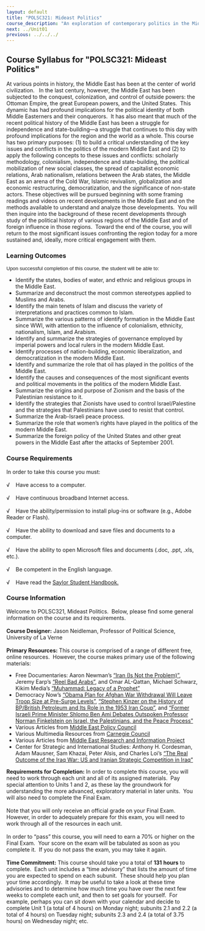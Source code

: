 ```yaml
---
layout: default
title: "POLSC321: Mideast Politics"
course_description: "An exploration of contemporary politics in the Middle East, examining the salient geographical, historical, and religious features of the area. Analyzes the role of political elites, the Arab-Israeli conflict, gender politics, and factors that have inhibited the growth of democracy."
next: ../Unit01
previous: ../../../
---
```

Course Syllabus for "POLSC321: Mideast Politics"
------------------------------------------------

At various points in history, the Middle East has been at the center of
world civilization.   In the last century, however, the Middle East has
been subjected to the conquest, colonization, and control of outside
powers: the Ottoman Empire, the great European powers, and the United
States.  This dynamic has had profound implications for the political
identity of both Middle Easterners and their conquerors.  It has also
meant that much of the recent political history of the Middle East has
been a struggle for independence and state-building—a struggle that
continues to this day with profound implications for the region and the
world as a whole. This course has two primary purposes: (1) to build a
critical understanding of the key issues and conflicts in the politics
of the modern Middle East and (2) to apply the following concepts to
these issues and conflicts: scholarly methodology, colonialism,
independence and state-building, the political mobilization of new
social classes, the spread of capitalist economic relations, Arab
nationalism, relations between the Arab states, the Middle East as an
arena of the Cold War, Islamic revivalism, globalization and economic
restructuring, democratization, and the significance of non-state
actors. These objectives will be pursued beginning with some framing
readings and videos on recent developments in the Middle East and on the
methods available to understand and analyze those developments.  You
will then inquire into the background of these recent developments
through study of the political history of various regions of the Middle
East and of foreign influence in those regions.  Toward the end of the
course, you will return to the most significant issues confronting the
region today for a more sustained and, ideally, more critical engagement
with them.

### Learning Outcomes

<span
style="font-family: arial, sans-serif; font-size: 13px; background-color: rgba(255, 255, 255, 0.917969); ">Upon
successful completion of this course, the student will be able
to:</span>

-   Identify the states, bodies of water, and ethnic and religious
    groups in the Middle East.
-   Summarize and deconstruct the most common stereotypes applied to
    Muslims and Arabs.
-   Identify the main tenets of Islam and discuss the variety of
    interpretations and practices common to Islam.
-   Summarize the various patterns of identify formation in the Middle
    East since WWI, with attention to the influence of colonialism,
    ethnicity, nationalism, Islam, and Arabism.
-   Identify and summarize the strategies of governance employed by
    imperial powers and local rulers in the modern Middle East.
-   Identify processes of nation-building, economic liberalization, and
    democratization in the modern Middle East.
-   Identify and summarize the role that oil has played in the politics
    of the Middle East.
-   Identify the causes and consequences of the most significant events
    and political movements in the politics of the modern Middle East.
-   Summarize the origins and purpose of Zionism and the basis of the
    Palestinian resistance to it.
-   Identify the strategies that Zionists have used to control
    Israel/Palestine and the strategies that Palestinians have used to
    resist that control.
-   Summarize the Arab-Israeli peace process.
-   Summarize the role that women’s rights have played in the politics
    of the modern Middle East.
-   Summarize the foreign policy of the United States and other great
    powers in the Middle East after the attacks of September 2001.

### Course Requirements

In order to take this course you must:  
    
 √    Have access to a computer.  
    
 √    Have continuous broadband Internet access.  
    
 √    Have the ability/permission to install plug-ins or software (e.g.,
Adobe Reader or Flash).  
    
 √    Have the ability to download and save files and documents to a
computer.  
    
 √    Have the ability to open Microsoft files and documents (.doc,
.ppt, .xls, etc.).  
    
 √    Be competent in the English language.  
    
 √    Have read the [Saylor Student
Handbook.](http://www.saylor.org/site/wp-content/uploads/2012/05/Saylor-StudentHandbook.pdf)

### Course Information

Welcome to POLSC321, Mideast Politics.  Below, please find some general
information on the course and its requirements.  
    
 **Course Designer:** Jason Neidleman, Professor of Political Science,
University of La Verne  
    
 **Primary Resources:** This course is comprised of a range of different
free, online resources.  However, the course makes primary use of the
following materials:  

-   Free Documentaries: Aaron Newman’s [“Iran (Is Not the
    Problem)”](http://www.freedocumentaries.org/int.php?filmID=305),
    Jeremy Earp’s [“Reel Bad
    Arabs”](http://www.freedocumentaries.org/int.php?filmID=316), and
    Omar AL-Qattan, Michael Schwarz, Kikim Media’s [“Muhammad: Legacy of
    a Prophet”](http://www.freedocumentaries.org/int.php?filmID=56)
-   Democracy Now’s [“Obama Plan for Afghan War Withdrawal Will Leave
    Troop Size at Pre-Surge
    Levels”](http://www.democracynow.org/2011/6/23/obama_plan_for_afghan_war_withdrawal),
    [“Stephen Kinzer on the History of BP/British Petroleum and Its Role
    in the 1953 Iran
    Coup”](http://www.democracynow.org/2010/6/14/steven_kinzer_on_the_history_of),
    and [“Former Israeli Prime Minister Shlomo Ben Ami Debates Outspoken
    Professor Norman Finkelstein on Israel, the Palestinians, and the
    Peace
    Process”](http://www.democracynow.org/2006/2/14/fmr_israeli_foreign_minister_shlomo_ben)
-   Various Articles from [Middle East Policy
    Council](http://mepc.org/articles-commentary)
-   Various Multimedia Resources from [Carnegie
    Council](http://www.carnegiecouncil.org/resources/multimedia/index.html)
-   Various Articles from [Middle East Research and Information
    Project](http://www.merip.org/)
-   Center for Strategic and International Studies: Anthony H.
    Cordesman, Adam Mausner, Sam Khazai, Peter Alsis, and Charles Loi’s
    [“The Real Outcome of the Iraq War: US and Iranian Strategic
    Competition in
    Iraq”](http://csis.org/publication/real-outcome-iraq-war-us-and-iranian-strategic-competition-iraq)

**Requirements for Completion:** In order to complete this course, you
will need to work through each unit and all of its assigned materials. 
Pay special attention to Units 1 and 2, as these lay the groundwork for
understanding the more advanced, exploratory material in later units.
 You will also need to complete the Final Exam.  
    
 Note that you will only receive an official grade on your Final Exam. 
However, in order to adequately prepare for this exam, you will need to
work through all of the resources in each unit.  
    
 In order to “pass” this course, you will need to earn a 70% or higher
on the Final Exam.  Your score on the exam will be tabulated as soon as
you complete it.  If you do not pass the exam, you may take it again.  
    
 **Time Commitment:** This course should take you a total of **131**
**hours** to complete.  Each unit includes a “time advisory” that lists
the amount of time you are expected to spend on each subunit.  These
should help you plan your time accordingly.  It may be useful to take a
look at these time advisories and to determine how much time you have
over the next few weeks to complete each unit, and then to set goals for
yourself.  For example, perhaps you can sit down with your calendar and
decide to complete Unit 1 (a total of 4 hours) on Monday night; subunits
2.1 and 2.2 (a total of 4 hours) on Tuesday night; subunits 2.3 and 2.4
(a total of 3.75 hours) on Wednesday night; etc.    
    

